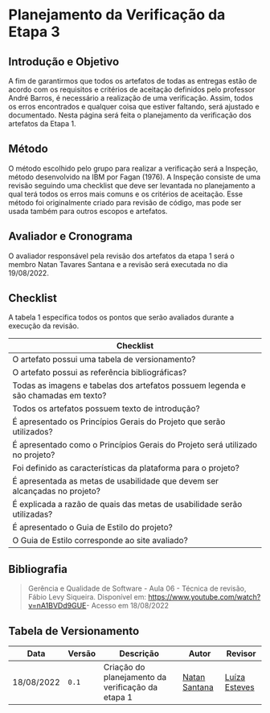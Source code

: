 # Planejamento da Verificação da Etapa 3

## Introdução e Objetivo

A fim de garantirmos que todos os artefatos de todas as entregas estão de acordo com os requisitos e critérios de aceitação definidos pelo professor André Barros, é necessário a realização de uma verificação. Assim, todos os erros encontrados e qualquer coisa que estiver faltando, será ajustado e documentado. Nesta página será feita o planejamento da verificação dos artefatos da Etapa 1.

## Método

O método escolhido pelo grupo para realizar a verificação será a Inspeção, método desenvolvido na IBM por Fagan (1976). A Inspeção consiste de uma revisão seguindo uma checklist que deve ser levantada no planejamento a qual terá todos os erros mais comuns e os critérios de aceitação. Esse método foi originalmente criado para revisão de código, mas pode ser usada também para outros escopos e artefatos.

## Avaliador e Cronograma

O avaliador responsável pela revisão dos artefatos da etapa 1 será o membro Natan Tavares Santana e a revisão será executada no dia 19/08/2022.

## Checklist

A tabela 1 especifica todos os pontos que serão avaliados durante a execução da revisão.

| Checklist | 
| ---- |
| O artefato possui uma tabela de versionamento? |
| O artefato possui as referência bibliográficas? |
| Todas as imagens e tabelas dos artefatos possuem legenda e são chamadas em texto? |
| Todos os artefatos possuem texto de introdução? |
| É apresentado os Princípios Gerais do Projeto que serão utilizados? |
| É apresentado como o Princípios Gerais do Projeto será utilizado no projeto? |
| Foi definido as características da plataforma para o projeto? |
| É apresentada as metas de usabilidade que devem ser alcançadas no projeto? |
| É explicada a razão de quais das metas de usabilidade serão utilizadas? |
| É apresentado o Guia de Estilo do projeto? |
| O Guia de Estilo corresponde ao site avaliado? |

## Bibliografia
> Gerência e Qualidade de Software - Aula 06 - Técnica de revisão, Fábio Levy Siqueira. Disponível em: <https://www.youtube.com/watch?v=nA1BVDd9GUE>- Acesso em 18/08/2022

## Tabela de Versionamento

| Data | Versão | Descrição | Autor | Revisor |
| ---- | ------ | --------- | ----- | ------- |
| 18/08/2022 | `0.1`  | Criação do planejamento da verificação da etapa 1 | [Natan Santana](https://github.com/Neitan2001) | [Luíza Esteves](https://github.com/luiza-esteves)